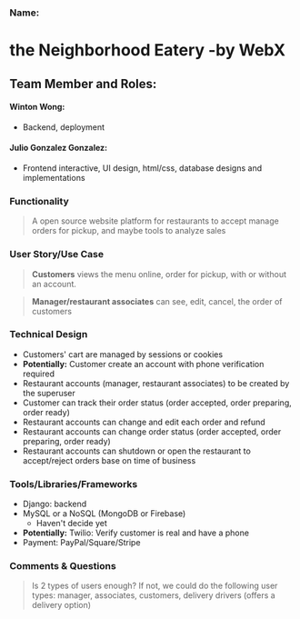 ### Name: 
# **the Neighborhood Eatery -by WebX**

## Team Member and Roles: 
#### Winton Wong: 
- Backend, deployment

#### Julio Gonzalez Gonzalez: 
- Frontend interactive, UI design, html/css, database designs and implementations

### Functionality
> A open source website platform for restaurants to accept manage orders for pickup, and maybe tools to analyze sales

### User Story/Use Case
> **Customers** views the menu online, order for pickup, with or without an account. 

> **Manager/restaurant associates** can see, edit, cancel, the order of customers

### Technical Design
- Customers' cart are managed by sessions or cookies
- **Potentially:** Customer create an account with phone verification required
- Restaurant accounts (manager, restaurant associates) to be created by the superuser
- Customer can track their order status (order accepted, order preparing, order ready)
- Restaurant accounts can change and edit each order and refund
- Restaurant accounts can change order status (order accepted, order preparing, order ready)
- Restaurant accounts can shutdown or open the restaurant to accept/reject orders base on time of business

### Tools/Libraries/Frameworks
- Django: backend
- MySQL or a NoSQL (MongoDB or Firebase)
  - Haven't decide yet
- **Potentially:** Twilio: Verify customer is real and have a phone
- Payment: PayPal/Square/Stripe

### Comments & Questions
> Is 2 types of users enough? If not, we could do the following user types: manager, associates, customers, delivery drivers (offers a delivery option)

